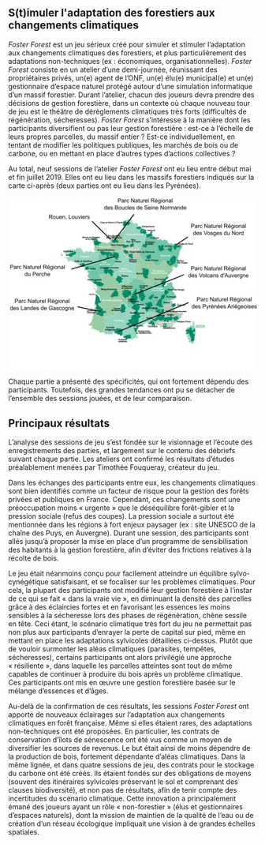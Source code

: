 ## S(t)imuler l'adaptation des forestiers aux changements climatiques

*Foster Forest* est un jeu sérieux créé pour simuler et stimuler l’adaptation aux changements climatiques des forestiers, et plus particulièrement des adaptations non-techniques (ex : économiques, organisationnelles). *Foster Forest* consiste en un atelier d’une demi-journée, réunissant des propriétaires privés, un(e) agent de l’ONF, un(e) élu(e) municipal(e) et un(e) gestionnaire d’espace naturel protégé autour d’une simulation informatique d’un massif forestier. Durant l’atelier, chacun des joueurs devra prendre des décisions de gestion forestière, dans un contexte où chaque nouveau tour de jeu est le théâtre de dérèglements climatiques très forts (difficultés de régénération, sécheresses). *Foster Forest* s’intéresse à la manière dont les participants diversifient ou pas leur gestion forestière : est-ce à l’échelle de leurs propres parcelles, du massif entier ? Est-ce individuellement, en tentant de modifier les politiques publiques, les marchés de bois ou de carbone, ou en mettant en place d’autres types d’actions collectives ?

Au total, neuf sessions de l’atelier *Foster Forest* ont eu lieu entre début mai et fin juillet 2019. Elles ont eu lieu dans les massifs forestiers indiqués sur la carte ci-après (deux parties ont eu lieu dans les Pyrénées).


![Foster-Forest_Retours_Carte](https://github.com/timotheefouqueray/fosterforest/blob/master/recherche/Foster-Forest_Retours_Carte.png)


Chaque partie a présenté des spécificités, qui ont fortement dépendu des participants. Toutefois, des grandes tendances ont pu se détacher de l’ensemble des sessions jouées, et de leur comparaison.

## Principaux résultats

L’analyse des sessions de jeu s’est fondée sur le visionnage et l’écoute des enregistrements des parties, et largement sur le contenu des débriefs suivant chaque partie. Les ateliers ont confirmé les résultats d’études préalablement menées par Timothée Fouqueray, créateur du jeu.

Dans les échanges des participants entre eux, les changements climatiques sont bien identifiés comme un facteur de risque pour la gestion des forêts privées et publiques en France. Cependant, ces changements sont une préoccupation moins « urgente » que le déséquilibre forêt-gibier et la pression sociale (refus des coupes). La pression sociale a surtout été mentionnée dans les régions à fort enjeux paysager (ex : site UNESCO de la chaîne des Puys, en Auvergne). Durant une session, des participants sont allés jusqu’à proposer la mise en place d’un programme de sensibilisation des habitants à la gestion forestière, afin d’éviter des frictions relatives à la récolte de bois.

Le jeu était néanmoins conçu pour facilement atteindre un équilibre sylvo-cynégétique satisfaisant, et se focaliser sur les problèmes climatiques. Pour cela, la plupart des participants ont modifié leur gestion forestière à l’instar de ce qui se fait « dans la vraie vie », en diminuant la densité des parcelles grâce à des éclaircies fortes et en favorisant les essences les moins sensibles à la sécheresse lors des phases de régénération, chêne sessile en tête. Ceci étant, le scénario climatique très fort du jeu ne permettait pas non plus aux participants d’enrayer la perte de capital sur pied, même en mettant en place les adaptations sylvicoles détaillées ci-dessus. Plutôt que de vouloir surmonter les aléas climatiques (parasites, tempêtes, sécheresses), certains participants ont alors privilégié une approche « résiliente », dans laquelle les parcelles atteintes sont tout de même capables de continuer à produire du bois après un problème climatique. Ces participants ont mis en œuvre une gestion forestière basée sur le mélange d’essences et d’âges.

Au-delà de la confirmation de ces résultats, les sessions *Foster Forest* ont apporté de nouveaux éclairages sur l’adaptation aux changements climatiques en forêt française. Même si elles étaient rares, des adaptations non-techniques ont été proposées. En particulier, les contrats de conservation d’îlots de sénescence ont été vus comme un moyen de diversifier les sources de revenus. Le but était ainsi de moins dépendre de la production de bois, fortement dépendante d’aléas climatiques. Dans la même lignée, et dans quatre sessions de jeu, des contrats pour le stockage du carbone ont été créés. Ils étaient fondés sur des obligations de moyens (souvent des itinéraires sylvicoles préservant le sol et comprenant des clauses biodiversité), et non pas de résultats, afin de tenir compte des incertitudes du scénario climatique. Cette innovation a principalement émané des joueurs ayant un rôle « non-forestier » (élus et gestionnaires d’espaces naturels), dont la mission de maintien de la qualité de l’eau ou de création d’un réseau écologique impliquait une vision à de grandes échelles spatiales.

